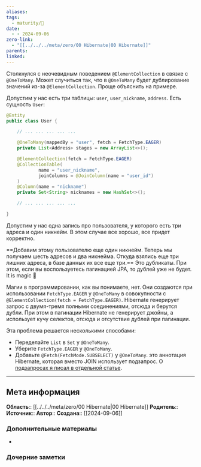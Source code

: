 ```yaml
---
aliases: 
tags:
  - maturity/🌱
date:
  - - 2024-09-06
zero-link:
  - "[[../../../meta/zero/00 Hibernate|00 Hibernate]]"
parents: 
linked:
---
```

Столкнулся с неочевидным поведением `@ElementCollection` в связке с `@OneToMany`. Может случиться так, что в `@OneToMany` будет дублирование значений из-за `@ElementCollection`. Проще объяснить на примере.

Допустим у нас есть три таблицы: `user`, `user_nickname`, `address`. Есть сущность `User`:

```java
@Entity
public class User {

    // ... ... ... ... ...

    @OneToMany(mappedBy = "user", fetch = FetchType.EAGER)
    private List<Address> stages = new ArrayList<>();

    @ElementCollection(fetch = FetchType.EAGER)
    @CollectionTable(
            name = "user_nickname",
            joinColumns = @JoinColumn(name = "user_id")
    )
    @Column(name = "nickname")
    private Set<String> nicknames = new HashSet<>();

    // ... ... ... ... ...

}
```

Допустим у нас одна запись про пользователя, у которого есть три адреса и один никнейм. В этом случае все хорошо, все придет корректно.

==Добавим этому пользователю еще один никнейм. Теперь мы получаем шесть адресов и два никнейма. Откуда взялись еще три лишних адреса, в базе данных их все еще три.== Это дубликаты. При этом, если вы воспользуетесь пагинацией JPA, то дублей уже не будет. It is magic 💫

Магии в программировании, как вы понимаете, нет. Они создаются при использовании `FetchType.EAGER` у `@OneToMany` в совокупности с `@ElementCollection(fetch = FetchType.EAGER)`. Hibernate генерирует запрос с двумя-тремя полными соединениями, отсюда и берутся дубли. При этом в пагинации Hibernate не генерирует джойны, а использует кучу селектов, отсюда и отсутствие дублей при пагинации.

Эта проблема решается несколькими способами:

- Переделайте `List` в `Set` у `@OneToMany`.
- Уберите `FetchType.EAGER` у `@OneToMany`.
- Добавьте `@Fetch(FetchMode.SUBSELECT)` у `@OneToMany`. это аннотация Hibernate, которая вместо JOIN использует подзапрос. О [подзапросах я писал в отдельной статье](https://struchkov.dev/blog/ru/select-subquery).
***
## Мета информация
**Область**:: [[../../../meta/zero/00 Hibernate|00 Hibernate]]
**Родитель**:: 
**Источник**:: 
**Автор**:: 
**Создана**:: [[2024-09-06]]
### Дополнительные материалы
- 
### Дочерние заметки
<!-- QueryToSerialize: LIST FROM [[]] WHERE contains(Родитель, this.file.link) or contains(parents, this.file.link) -->

